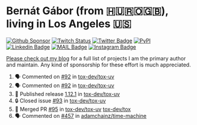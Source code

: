 # Bernát Gábor (from 🇭🇺🇷🇴🇬🇧), living in Los Angeles 🇺🇸

[![Github Sponsor](https://img.shields.io/static/v1?label=Sponsor&message=%E2%9D%A4&logo=GitHub&link=https://github.com/sponsors/gaborbernat&style=flat-square)](https://github.com/sponsors/gaborbernat)
[![Twitch Status](https://img.shields.io/twitch/status/gaborbernat?style=flat-square)](https://www.twitch.tv/gaborbernat)
[![Twitter Badge](https://img.shields.io/badge/-@gjbernat-1ca0f1?style=flat-square&labelColor=1ca0f1&logo=twitter&logoColor=white&link=https://twitter.com/gjbernat)](https://twitter.com/gjbernat)
[![PyPI](https://img.shields.io/badge/-gaborbernat-0073b7?style=flat-square&logo=Python&logoColor=white&link=https://pypi.org/user/gaborbernat/)](https://pypi.org/user/gaborbernat/)
[![Linkedin Badge](https://img.shields.io/badge/-gaborbernat-blue?style=flat-square&logo=Linkedin&logoColor=white&link=https://www.linkedin.com/in/gaborbernat/)](https://www.linkedin.com/in/gaborbernat/)
[![MAIL Badge](https://img.shields.io/badge/-gaborjbernat@gmail.com-c14438?style=flat-square&logo=Gmail&logoColor=white&link=mailto:gaborjbernat@gmail.com)](mailto:gaborjbernat@gmail.com)
[![Instagram Badge](https://img.shields.io/badge/-@gabor__bernat-845EC2?style=flat-square&labelColor=white&logo=Instagram&link=https://instagram.com/gabor_bernat/)](https://instagram.com/gabor_bernat)

[Please check out my blog](https://bernat.tech/about/) for a full list of projects I am the primary author and maintain.
Any kind of sponsorship for these effort is much appreciated.

<!--START_SECTION:activity-->

1. 🗣 Commented on [#92](https://github.com/tox-dev/tox-uv/issues/92#issuecomment-2361233641) in [tox-dev/tox-uv](https://github.com/tox-dev/tox-uv)
2. 🗣 Commented on [#92](https://github.com/tox-dev/tox-uv/issues/92#issuecomment-2361226451) in [tox-dev/tox-uv](https://github.com/tox-dev/tox-uv)
3. 🚀 Published release [1.12.1](https://github.com/tox-dev/tox-uv/releases/tag/1.12.1) in [tox-dev/tox-uv](https://github.com/tox-dev/tox-uv)
4. 🔒 Closed issue [#93](https://github.com/tox-dev/tox-uv/issues/93) in [tox-dev/tox-uv](https://github.com/tox-dev/tox-uv)
5. 🎉 Merged PR [#95](https://github.com/tox-dev/tox-uv/pull/95) in [tox-dev/tox-uv](https://github.com/tox-dev/tox-uv)
   [tox-dev/tox](https://github.com/tox-dev/tox)
5. 🗣 Commented on [#457](https://github.com/adamchainz/time-machine/pull/457#issuecomment-2197730644) in
[adamchainz/time-machine](https://github.com/adamchainz/time-machine)
<!--END_SECTION:activity-->
